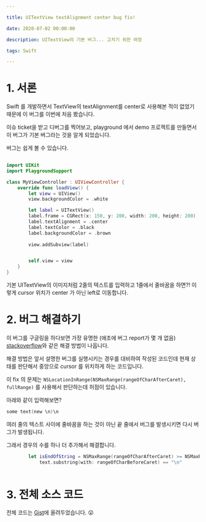 ```yaml
---

title: UITextView textAlignment center bug fix!

date: 2020-07-02 00:00:00

description: UITextView의 기본 버그... 고치기 위한 여정

tags: Swift

---
```


# 1. 서론

Swift 를 개발하면서 TextView의 textAlignment를 center로 사용해본 적이 없었기 때문에 이 버그를 이번에 처음 봤습니다.

이슈 ticket을 받고 디버그를 찍어보고, playground 에서 demo 프로젝트를 만들면서 이 버그가 기본 버그라는 것을 알게 되었습니다.

버그는 쉽게 볼 수 있습니다.

```swift
  
import UIKit
import PlaygroundSupport

class MyViewController : UIViewController {
    override func loadView() {
        let view = UIView()
        view.backgroundColor = .white

        let label = UITextView()
        label.frame = CGRect(x: 150, y: 200, width: 200, height: 200)
        label.textAlignment = .center
        label.textColor = .black
        label.backgroundColor = .brown
        
        view.addSubview(label)


        self.view = view
    }
}


```

기본 UITextView의 이미지처럼 2줄의 텍스트를 입력하고 1줄에서 줄바꿈을 하면?! 이렇게 cursor 위치가 center 가 아닌 left로 이동합니다.


# 2. 버그 해결하기


이 버그를 구글링을 하다보면 가장 유명한 (애초에 버그 report가 몇 개 없음) [stackoverflow](https://stackoverflow.com/questions/26524431/uitextview-alignment-caret-goes-left/53295470#53295470)와 같은 해결 방법이 나옵니다.

해결 방법은 앞서 설명한 버그를 실행시키는 경우를 대비하여 작성된 코드인데 현재 상태를 판단해서 중앙으로 cursor 를 위치하게 하는 코드입니다.

이 fix 의 문제는 ```NSLocationInRange(NSMaxRange(rangeOfCharAfterCaret), fullRange)``` 를 사용해서 판단하는데 허점이 있습니다.

아래와 같이 입력해보면?

```swift
some text(new \n)\n
```

여러 줄의 텍스트 사이에 줄바꿈을 하는 것이 아닌 끝 줄에서 버그를 발생시키면 다시 버그가 발생됩니다. 

그래서 경우의 수를 하나 더 추가해서 해결합니다.

```swift
        let isEndOfString = NSMaxRange(rangeOfCharAfterCaret) >= NSMaxRange(fullRange) &&
            text.substring(with: rangeOfCharBeforeCaret) == "\n"
        
```

# 3. 전체 소스 코드

전체 코드는 [Gist](https://gist.github.com/Haeuncs/197e8dc11fad49528ed638526cc7beca)에 올려두었습니다. 😮

